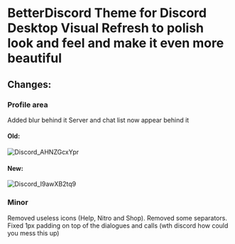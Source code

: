 # BetterDiscord Theme for Discord Desktop Visual Refresh to polish look and feel and make it even more beautiful

## Changes: 

### Profile area
Added blur behind it
Server and chat list now appear behind it

#### Old: 
![Discord_AHNZGcxYpr](https://github.com/user-attachments/assets/f0006783-408e-4b42-9c70-e8aa52d3eac8)

#### New: 
![Discord_I9awXB2tq9](https://github.com/user-attachments/assets/96180113-a3a9-4971-bf88-64b2159e0250)


### Minor

Removed useless icons (Help, Nitro and Shop).
Removed some separators.
Fixed 1px padding on top of the dialogues and calls (wth discord how could you mess this up)
